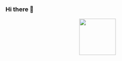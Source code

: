### Hi there 👋
<div id="header" align="center">
  <img src="[[https://media.giphy.com/media/M9gbBd9nbDrOTu1Mqx/giphy.gif](https://giphy.com/clips/storyful-animals-cats-funny-oUTHNVnt7Z1DJEPgyP](https://giphy.com/clips/storyful-animals-cats-funny-oUTHNVnt7Z1DJEPgyP)](https://media.tenor.com/ZQuj01bFHvEAAAAM/desmond-the-degu-scratch-head.gif)" width="100"/>
</div>

<!--
**MrArtga03/MrArtga03** is a ✨ _special_ ✨ repository because its `README.md` (this file) appears on your GitHub profile.

Here are some ideas to get you started:

- 🔭 I’m currently working on ...
- 🌱 I’m currently learning ...
- 👯 I’m looking to collaborate on ...
- 🤔 I’m looking for help with ...
- 💬 Ask me about ...
- 📫 How to reach me: ...
- 😄 Pronouns: ...
- ⚡ Fun fact: ...
-->
